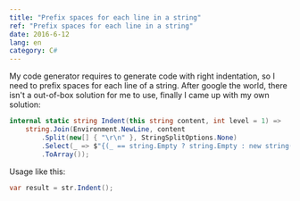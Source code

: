 ```yaml
---
title: "Prefix spaces for each line in a string"
ref: "Prefix spaces for each line in a string"
date: 2016-6-12
lang: en
category: C#
---
```


My code generator requires to generate code with right indentation, so I need to prefix spaces for
each line of a string. After google the world, there isn't a out-of-box solution for me to use,
finally I came up with my own solution:

```cs
internal static string Indent(this string content, int level = 1) =>
    string.Join(Environment.NewLine, content
        .Split(new[] { "\r\n" }, StringSplitOptions.None)
        .Select(_ => $"{(_ == string.Empty ? string.Empty : new string(' ', level * 4))}{_}")
        .ToArray());
```

Usage like this:

```cs
var result = str.Indent();
```
